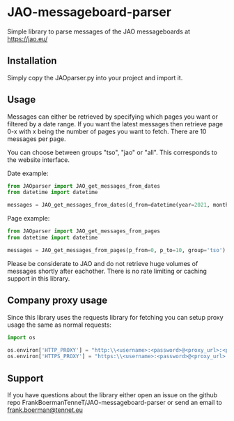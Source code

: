 # JAO-messageboard-parser

Simple library to parse messages of the JAO messageboards at https://jao.eu/

## Installation
Simply copy the JAOparser.py into your project and import it.

## Usage
Messages can either be retrieved by specifying which pages you want or filtered by a date range.
If you want the latest messages then retrieve page 0-x with x being the number of pages you want to fetch. There are 10 messages per page.

You can choose between groups "tso", "jao" or "all". This corresponds to the website interface.

Date example:
```python
from JAOparser import JAO_get_messages_from_dates
from datetime import datetime

messages = JAO_get_messages_from_dates(d_from=datetime(year=2021, month=7, day=1), d_to=datetime(year=2021, month=7, day=31), group='tso') 
```

Page example:
```python
from JAOparser import JAO_get_messages_from_pages
from datetime import datetime

messages = JAO_get_messages_from_pages(p_from=0, p_to=10, group='tso')
```

Please be considerate to JAO and do not retrieve huge volumes of messages shortly after eachother. There is no rate limiting or caching support in this library.

## Company proxy usage
Since this library uses the requests library for fetching you can setup proxy usage the same as normal requests:
```python
import os

os.environ['HTTP_PROXY'] = "http:\\<username>:<password>@<proxy_url>:<proxy_port>"
os.environ['HTTPS_PROXY'] = "https:\\<username>:<password>@<proxy_url>:<proxy_port>"
```

## Support
If you have questions about the library either open an issue on the github repo FrankBoermanTenneT/JAO-messageboard-parser or send an email to frank.boerman@tennet.eu 